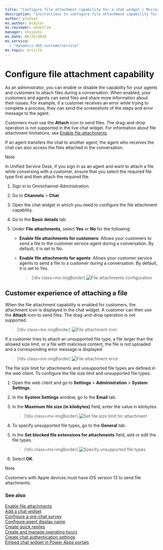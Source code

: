 ```yaml
---
title: "Configure file attachment capability for a chat widget | MicrosoftDocs"
description: "Instructions to configure file attachment capability for a chat widget in Omnichannel for Customer Service."
author: platkat
ms.author: ktaylor
ms.reviewer: nenellim
manager: shujoshi
ms.date: 08/25/2020
ms.service: 
  - "dynamics-365-customerservice"
ms.topic: article
---
```


# Configure file attachment capability 

As an administrator, you can enable or disable the capability for your agents and customers to attach files during a conversation. When enabled, your customers and agents can send files and share more information about their issues. For example, if a customer receives an error while trying to complete a process, they can send the screenshots of the steps and error message to the agent. 

Customers must use the **Attach** icon to send files. The drag-and-drop operation is not supported in the live chat widget. For information about file attachment limitations, see [Enable file attachments](enable-file-attachments.md).

If an agent transfers the chat to another agent, the agent who receives the chat can also access the files attached in the conversation.

> [!NOTE]
> In Unified Service Desk, if you sign in as an agent and want to attach a file while conversing with a customer, ensure that you select the required file type first and then attach the required file.

1.	Sign in to Omnichannel Administration.

2.	Go to **Channels** > **Chat**.

3.	Open the chat widget in which you need to configure the file attachment capability.

4.	Go to the **Basic details** tab.

5.	Under **File attachments**, select **Yes** or **No** for the following:

    - **Enable file attachments for customers**: Allows your customers to send a file to the customer service agent during a conversation. By default, it is set to No.
    - **Enable file attachments for agents**: Allows your customer service agents to send a file to a customer during a conversation. By default, it is set to Yes.

      > [!div class=mx-imgBorder]
      > ![File attachments configuration](../media/file-attachment.png "File attachments configuration")

## Customer experience of attaching a file

When the file attachment capability is enabled for customers, the attachment icon is displayed in the chat widget. A customer can then use the **Attach** icon to send files. The drag-and-drop operation is not supported. 

> [!div class=mx-imgBorder]
> ![File attachment icon](../media/file-attach-icon.png "File attachment icon")

If a customer tries to attach an unsupported file type, a file larger than the allowed size limit, or a file with malicious content, the file is not uploaded and a corresponding error message is displayed. 

> [!div class=mx-imgBorder]
> ![File attachment error](../media/file-attach-error.png "File attachment error")

The file size limit for attachments and unsupported file types are defined in the web client. To configure the file size limit and unsupported file types:

1. Open the web client and go to **Settings** > **Administration** > **System Settings**.

2. In the **System Settings** window, go to the **Email** tab.

3. In the **Maximum file size (in kilobytes)** field, enter the value in kilobytes.

    > [!div class=mx-imgBorder]
    > ![Set file size limit for attachment](../media/file-size-limit.png "Set file size limit for attachment")

4. To specify unsupported file types, go to the **General** tab.

5. In the **Set blocked file extensions for attachments** field, add or edit the file types.

    > [!div class=mx-imgBorder]
    > ![Specify unsupported file types](../media/unsupported-file-types.png "Specify unsupported file types")

6. Select **OK**.

> [!NOTE]
> Customers with Apple devices must have iOS version 13 to send file attachments.

### See also

[Enable file attachments](enable-file-attachments.md) </br>
[Add a chat widget](add-chat-widget.md) <br>
[Configure a pre-chat survey](configure-pre-chat-survey.md) <br>
[Configure agent display name](agent-display-name.md)<br>
[Create quick replies](create-quick-replies.md) <br>
[Create and manage operating hours](create-operating-hours.md) <br>
[Create chat authentication settings](create-chat-auth-settings.md) <br>
[Embed chat widget in Power Apps portals](embed-chat-widget-portal.md)
